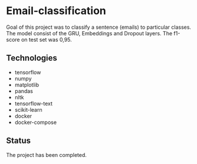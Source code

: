 # Email-classification
Goal of this project was to classify a sentence (emails) to particular classes. The model consist of the GRU, Embeddings and Dropout layers. The f1-score on test set was 0,95.
## Technologies
* tensorflow
* numpy
* matplotlib
* pandas
* nltk
* tensorflow-text
* scikit-learn
* docker
* docker-compose
## Status
The project has been completed.
